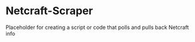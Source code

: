 # Netcraft-Scraper
Placeholder for creating a script or code that polls and pulls back Netcraft info
